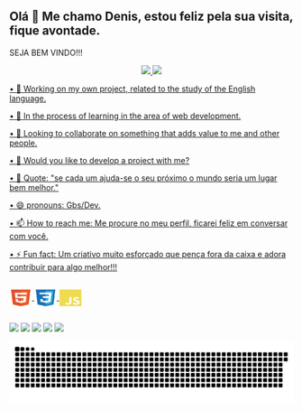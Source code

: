## Olá 👋 Me chamo Denis, estou feliz pela sua visita, fique avontade.
SEJA BEM VINDO!!!

<div align="center">
  <a href="https://github.com/DenisGbs">
  <img height="130em" src="https://github-readme-stats.vercel.app/api?username=DenisGbs&show_icons=true&theme=dracula&include_all_commits=true&count_private=true"/>
  <img height="130em" src="https://github-readme-stats.vercel.app/api/top-langs/?username=DenisGbs&layout=compact&langs_count=7&theme=dracula"/>
</div>



• 🔭  Working on my own project, related to the study of the English language.

• 🌱 In the process of learning in the area of web development.

• 👯 Looking to collaborate on something that adds value to me and other people.

• 🤔 Would you like to develop a project with me?

• 💬 Quote: "se cada um ajuda-se o seu próximo o mundo seria um lugar bem melhor."

• 😄 pronouns: Gbs/Dev.

• 📫 How to reach me: Me procure no meu perfil, ficarei feliz em conversar com você.

• ⚡ Fun fact: Um criativo muito esforçado que pença fora da caixa e adora contribuir para algo melhor!!!


  
<div style="display: inline_block"><br>
  <img align="center" alt="Rafa-HTML" height="30" width="40" src="https://raw.githubusercontent.com/devicons/devicon/master/icons/html5/html5-original.svg">
  <img align="center" alt="Rafa-CSS" height="30" width="40" src="https://raw.githubusercontent.com/devicons/devicon/master/icons/css3/css3-original.svg">
  <img align="center" alt="Rafa-Js" height="30" width="40" src="https://raw.githubusercontent.com/devicons/devicon/master/icons/javascript/javascript-plain.svg">
</div>
  
##
  
<div>
  
  <a href="https://www.instagram.com/dnisgbs/" target="_blank"><img src="https://img.shields.io/badge/-Instagram-%23E4405F?style=for-the-badge&logo=instagram&logoColor=white" target="_blank"></a>
 	<a href="https://www.twitch.tv/rafaballerinii" target="_blank"><img src="https://img.shields.io/badge/Twitch-9146FF?style=for-the-badge&logo=twitch&logoColor=white" target="_blank"></a>
 <a href="https://discord.gg/3x3gr2aQ" target="_blank"><img src="https://img.shields.io/badge/Discord-7289DA?style=for-the-badge&logo=discord&logoColor=white" target="_blank"></a> 
  <a href = "mailto:dnys.gomes@gmail.com"><img src="https://img.shields.io/badge/Gmail-D14836?style=for-the-badge&logo=gmail&logoColor=white" target="_blank"></a>
  <a href="https://www.linkedin.com/in/denis-gomes-barbosa-a0653b1b3/" target="_blank"><img src="https://img.shields.io/badge/-LinkedIn-%230077B5?style=for-the-badge&logo=linkedin&logoColor=white" target="_blank"></a>   

  
  ![Snake animation](https://github.com/DenisGbs/DenisGbs/blob/output/github-contribution-grid-snake.svg)
  
</div>
    
